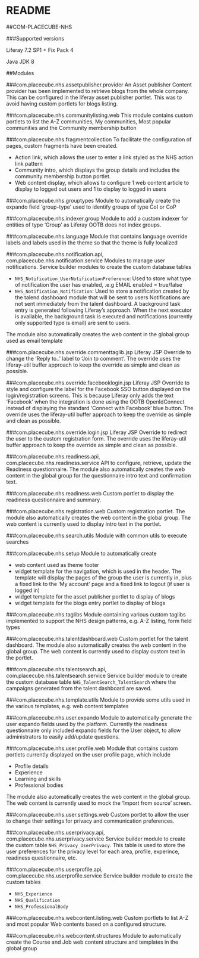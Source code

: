 # README #

##COM-PLACECUBE-NHS

###Supported versions

Liferay 7.2 SP1 + Fix Pack 4

Java JDK 8


##Modules

###com.placecube.nhs.assetpublisher.provider
An Asset publisher Content provider has been implemented to retrieve blogs from the whole company. This can be configured in the liferay asset publisher portlet. This was to avoid having custom portlets for blogs listing.

###com.placecube.nhs.communitylisting.web
This module contains custom portlets to list the A-Z communities, My communities, Most popular communities and the Community membership button

###com.placecube.nhs.fragmentcollection
To facilitate the configuration of pages, custom fragments have been created.
* Action link, which allows the user to enter a link styled as the NHS action link pattern
* Community intro, which displays the group details and includes the community membership button portlet.
* Web content display, which allows to configure 1 web content article to display to logged out users and 1 to display to logged in users

###com.placecube.nhs.grouptypes
Module to automatically create the expando field ‘group-type’ used to identify groups of type CoI or CoP

###com.placecube.nhs.indexer.group
Module to add a custom indexer for entities of type ‘Group’ as Liferay OOTB does not index groups.

###com.placecube.nhs.language
Module that contains language override labels and labels used in the theme so that the theme is fully localized

###com.placecube.nhs.notification.api, com.placecube.nhs.notification.service
Modules to manage user notifications.
Service builder modules to create the custom database tables 
* `NHS_Notification_UserNotificationPreference`: Used to store what type of notification the user has enabled, .e.g EMAIL enabled = true/false
* `NHS_Notification_Notification`: Used to store a notification created by the talend dashboard module that will be sent to users
Notifications are not sent immediately from the talent dashboard. A background task entry is generated following Liferay’s approach. When the next executor is available, the background task is executed and notifications (currently only supported type is email) are sent to users.

The module also automatically creates the web content in the global group used as email template

###com.placecube.nhs.override.commenttaglib.jsp
Liferay JSP Override to change the ‘Reply to..’ label to ‘Join to comment’.
The override uses the liferay-util buffer approach to keep the override as simple and clean as possible.

###com.placecube.nhs.override.facebooklogin.jsp
Liferay JSP Override to style and configure the label for the Facebook SSO button displayed on the login/registration screens. This is because Liferay only adds the text ‘Facebook’ when the integration is done using the OOTB OpenIdConnect instead of displaying the standard ‘Connect with Facebook’ blue button.
The override uses the liferay-util buffer approach to keep the override as simple and clean as possible.

###com.placecube.nhs.override.login.jsp
Liferay JSP Override to redirect the user to the custom registration form.
The override uses the liferay-util buffer approach to keep the override as simple and clean as possible.

###com.placecube.nhs.readiness.api, com.placecube.nhs.readiness.service
API to configure, retrieve, update the Readiness questionnaire.
The module also automatically creates the web content in the global group for the questionnaire intro text and confirmation text.

###com.placecube.nhs.readiness.web
Custom portlet to display the readiness questionnaire and summary.

###com.placecube.nhs.registration.web
Custom registration portlet.
The module also automatically creates the web content in the global group. The web content is currently used to display intro text in the portlet.

###com.placecube.nhs.search.utils
Module with common utils to execute searches

###com.placecube.nhs.setup
Module to automatically create
* web content used as theme footer
* widget template for the navigation, which is used in the header. The template will display the pages of the group the user is currently in, plus a fixed link to the ‘My account’ page and a fixed link to logout (if user is logged in)
* widget template for the asset publisher portlet to display of blogs
* widget template for the blogs entry portlet to display of blogs

###com.placecube.nhs.taglibs
Module containing various custom taglibs implemented to support the NHS design patterns, e.g. A-Z listing, form field types

###com.placecube.nhs.talentdashboard.web
Custom portlet for the talent dashboard.
The module also automatically creates the web content in the global group. The web content is currently used to display custom text in the portlet.

###com.placecube.nhs.talentsearch.api, com.placecube.nhs.talentsearch.service
Service builder module to create the custom database table `NHS_TalentSearch_TalentSearch` where the campaigns generated from the talent dashboard are saved.

###com.placecube.nhs.template.utils
Module to provide some utils used in the various templates, e.g. web content templates 

###com.placecube.nhs.user.expando
Module to automatically generate the user expando fields used by the platform. 
Currently the readiness questionnaire only included expando fields for the User object, to allow administrators to easily add/update questions.

###com.placecube.nhs.user.profile.web
Module that contains custom portlets currently displayed on the user profile page, which include
* Profile details
* Experience
* Learning and skills
* Professional bodies

The module also automatically creates the web content in the global group. The web content is currently used to mock the ‘Import from source’ screen.

###com.placecube.nhs.user.settings.web
Custom portlet to allow the user to change their settings for privacy and communication preferences.

###com.placecube.nhs.userprivacy.api, com.placecube.nhs.userprivacy.service
Service builder module to create the custom table `NHS_Privacy_UserPrivacy`. This table is used to store the user preferences for the privacy level for each area, profile, experince, readiness questionnaire, etc. 

###com.placecube.nhs.userprofile.api, com.placecube.nhs.userprofile.service
Service builder module to create the custom tables
* `NHS_Experience`
* `NHS_Qualification`
* `NHS_ProfessionalBody`

###com.placecube.nhs.webcontent.listing.web
Custom portlets to list A-Z and most popular Web contents based on a configured structure.

###com.placecube.nhs.webcontent.structures
Module to automatically create the Course and Job web content structure and templates in the global group
